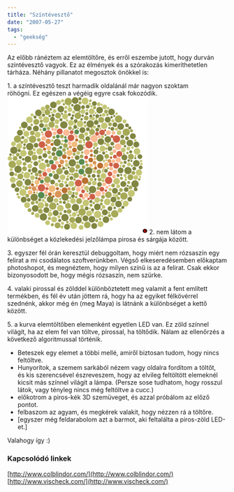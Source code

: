```yaml
---
title: "Színtévesztő"
date: "2007-05-27"
tags: 
  - "geekség"
---
```


Az előbb ránéztem az elemtöltőre, és erről eszembe jutott, hogy durván színtévesztő vagyok. Ez az élmények és a szórakozás kimeríthetetlen tárháza. Néhány pillanatot megosztok önökkel is:

1\. a színtévesztő teszt harmadik oldalánál már nagyon szoktam röhögni. Ez egészen a végéig egyre csak fokozódik. ![szinteveszto](images/szinteveszto.jpg) 2. nem látom a különbséget a közlekedési jelzőlámpa pirosa és sárgája között.

3\. egyszer fél órán keresztül debuggoltam, hogy miért nem rózsaszín egy felirat a mi csodálatos szoftverünkben. Végső elkeseredésemben előkaptam photoshopot, és megnéztem, hogy milyen színű is az a felirat. Csak ekkor bizonyosodott be, hogy mégis rózsaszín, nem szürke.

4\. valaki pirossal és zölddel különböztetett meg valamit a fent említett termékben, és fél év után jöttem rá, hogy ha az egyiket félkövérrel szednénk, akkor még én (meg Maya) is látnánk a különbséget a kettő között.

5\. a kurva elemtöltőben elemenként egyetlen LED van. Ez zöld színnel világít, ha az elem fel van töltve, pirossal, ha töltődik. Nálam az ellenőrzés a következő algoritmussal történik.

- Beteszek egy elemet a többi mellé, amiről biztosan tudom, hogy nincs feltöltve.
- Hunyorítok, a szemem sarkából nézem vagy oldalra fordítom a töltőt, és kis szerencsével észreveszem, hogy az elvileg feltöltött elemeknél kicsit más színnel világít a lámpa. (Persze sose tudhatom, hogy rosszul látok, vagy tényleg nincs még feltöltve a cucc.)
- előkotrom a piros-kék 3D szemüveget, és azzal próbálom az előző pontot.
- felbaszom az agyam, és megkérek valakit, hogy nézzen rá a töltőre.
- \[egyszer még feldarabolom azt a barmot, aki feltalálta a piros-zöld LED-et.\]

Valahogy így :)

### Kapcsolódó linkek

[http://www.colblindor.com/](http://www.colblindor.com/) [http://www.vischeck.com/](http://www.vischeck.com/)
